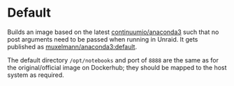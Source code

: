 # Default

Builds an image based on the latest [continuumio/anaconda3](https://hub.docker.com/r/continuumio/anaconda3) such that no post arguments need to be passed when running in Unraid. It gets published as [muxelmann/anaconda3:default](https://hub.docker.com/r/muxelmann/anaconda3/tags).

The default directory `/opt/notebooks` and port of `8888` are the same as for the original/official image on Dockerhub; they should be mapped to the host system as required.
